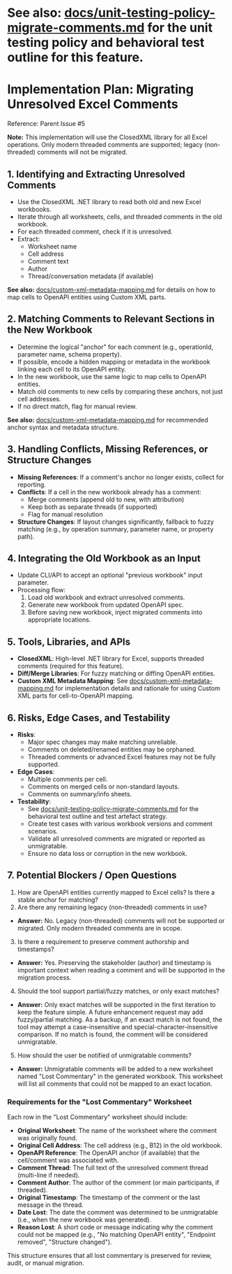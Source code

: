 #
# See also: [docs/unit-testing-policy-migrate-comments.md](unit-testing-policy-migrate-comments.md) for the unit testing policy and behavioral test outline for this feature.

# Implementation Plan: Migrating Unresolved Excel Comments
Reference: Parent Issue #5

**Note:** This implementation will use the ClosedXML library for all Excel operations. Only modern threaded comments are supported; legacy (non-threaded) comments will not be migrated.


## 1. Identifying and Extracting Unresolved Comments
- Use the ClosedXML .NET library to read both old and new Excel workbooks.
- Iterate through all worksheets, cells, and threaded comments in the old workbook.
- For each threaded comment, check if it is unresolved.
- Extract:
  - Worksheet name
  - Cell address
  - Comment text
  - Author
  - Thread/conversation metadata (if available)

**See also:** [docs/custom-xml-metadata-mapping.md](custom-xml-metadata-mapping.md) for details on how to map cells to OpenAPI entities using Custom XML parts.

## 2. Matching Comments to Relevant Sections in the New Workbook
- Determine the logical "anchor" for each comment (e.g., operationId, parameter name, schema property).
- If possible, encode a hidden mapping or metadata in the workbook linking each cell to its OpenAPI entity.
- In the new workbook, use the same logic to map cells to OpenAPI entities.
- Match old comments to new cells by comparing these anchors, not just cell addresses.
- If no direct match, flag for manual review.

**See also:** [docs/custom-xml-metadata-mapping.md](custom-xml-metadata-mapping.md) for recommended anchor syntax and metadata structure.

## 3. Handling Conflicts, Missing References, or Structure Changes
- **Missing References**: If a comment's anchor no longer exists, collect for reporting.
- **Conflicts**: If a cell in the new workbook already has a comment:
  - Merge comments (append old to new, with attribution)
  - Keep both as separate threads (if supported)
  - Flag for manual resolution
- **Structure Changes**: If layout changes significantly, fallback to fuzzy matching (e.g., by operation summary, parameter name, or property path).

## 4. Integrating the Old Workbook as an Input
- Update CLI/API to accept an optional "previous workbook" input parameter.
- Processing flow:
  1. Load old workbook and extract unresolved comments.
  2. Generate new workbook from updated OpenAPI spec.
  3. Before saving new workbook, inject migrated comments into appropriate locations.

## 5. Tools, Libraries, and APIs
- **ClosedXML**: High-level .NET library for Excel, supports threaded comments (required for this feature).
- **Diff/Merge Libraries**: For fuzzy matching or diffing OpenAPI entities.
- **Custom XML Metadata Mapping**: See [docs/custom-xml-metadata-mapping.md](custom-xml-metadata-mapping.md) for implementation details and rationale for using Custom XML parts for cell-to-OpenAPI mapping.

## 6. Risks, Edge Cases, and Testability
- **Risks**:
  - Major spec changes may make matching unreliable.
  - Comments on deleted/renamed entities may be orphaned.
  - Threaded comments or advanced Excel features may not be fully supported.
- **Edge Cases**:
  - Multiple comments per cell.
  - Comments on merged cells or non-standard layouts.
  - Comments on summary/info sheets.
- **Testability**:
  - See [docs/unit-testing-policy-migrate-comments.md](unit-testing-policy-migrate-comments.md) for the behavioral test outline and test artefact strategy.
  - Create test cases with various workbook versions and comment scenarios.
  - Validate all unresolved comments are migrated or reported as unmigratable.
  - Ensure no data loss or corruption in the new workbook.

## 7. Potential Blockers / Open Questions
1. How are OpenAPI entities currently mapped to Excel cells? Is there a stable anchor for matching?
2. Are there any remaining legacy (non-threaded) comments in use? 
  - **Answer:** No. Legacy (non-threaded) comments will not be supported or migrated. Only modern threaded comments are in scope.
3. Is there a requirement to preserve comment authorship and timestamps?
  - **Answer:** Yes. Preserving the stakeholder (author) and timestamp is important context when reading a comment and will be supported in the migration process.
4. Should the tool support partial/fuzzy matches, or only exact matches?
  - **Answer:** Only exact matches will be supported in the first iteration to keep the feature simple. A future enhancement request may add fuzzy/partial matching. As a backup, if an exact match is not found, the tool may attempt a case-insensitive and special-character-insensitive comparison. If no match is found, the comment will be considered unmigratable.

5. How should the user be notified of unmigratable comments?
  - **Answer:** Unmigratable comments will be added to a new worksheet named "Lost Commentary" in the generated workbook. This worksheet will list all comments that could not be mapped to an exact location.

### Requirements for the "Lost Commentary" Worksheet

Each row in the "Lost Commentary" worksheet should include:

- **Original Worksheet**: The name of the worksheet where the comment was originally found.
- **Original Cell Address**: The cell address (e.g., B12) in the old workbook.
- **OpenAPI Reference**: The OpenAPI anchor (if available) that the cell/comment was associated with.
- **Comment Thread**: The full text of the unresolved comment thread (multi-line if needed).
- **Comment Author**: The author of the comment (or main participants, if threaded).
- **Original Timestamp**: The timestamp of the comment or the last message in the thread.
- **Date Lost**: The date the comment was determined to be unmigratable (i.e., when the new workbook was generated).
- **Reason Lost**: A short code or message indicating why the comment could not be mapped (e.g., "No matching OpenAPI entity", "Endpoint removed", "Structure changed").

This structure ensures that all lost commentary is preserved for review, audit, or manual migration.

